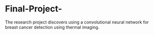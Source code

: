 # Final-Project-
The research project discovers using a convolutional neural network for breast cancer detection using thermal imaging.  
